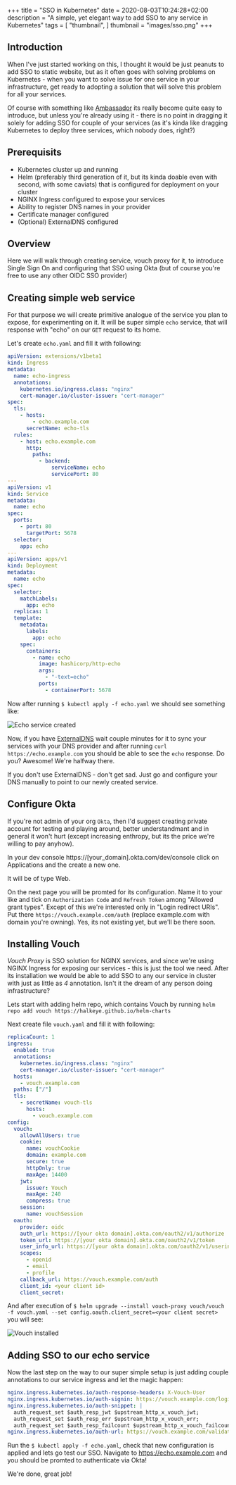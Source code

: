 +++
title = "SSO in Kubernetes"
date = 2020-08-03T10:24:28+02:00
description = "A simple, yet elegant way to add SSO to any service in Kubernetes"
tags = [
    "thumbnail",
]
thumbnail = "images/sso.png"
+++

## Introduction

When I've just started working on this, I thought it would be just peanuts to add SSO to static website,
but as it often goes with solving problems on Kubernetes - when you want to solve issue for one service in your infrastructure,
get ready to adopting a solution that will solve this problem for all your services.

Of course with something like [Ambassador](https://www.getambassador.io/) its really become quite easy to introduce,
but unless you're already using it - there is no point in dragging it solely for adding SSO for couple of your services
(as it's kinda like dragging Kubernetes to deploy three services, which nobody does, right?)

## Prerequisits

- Kubernetes cluster up and running
- Helm (preferably third generation of it, but its kinda doable even with second, with some caviats) that is configured for deployment on your cluster
- NGINX Ingress configured to expose your services
- Ability to register DNS names in your provider
- Certificate manager configured
- (Optional) ExternalDNS configured

## Overview

Here we will walk through creating service, vouch proxy for it, to introduce Single Sign On and configuring that SSO using Okta
(but of course you're free to use any other OIDC SSO provider)

## Creating simple web service

For that purpose we will create primitive analogue of the service you plan to expose, for experimenting on it.
It will be super simple `echo` service, that will response with "echo" on our `GET` request to its home.

Let's create `echo.yaml` and fill it with following:

```yaml
apiVersion: extensions/v1beta1
kind: Ingress
metadata:
  name: echo-ingress
  annotations:
    kubernetes.io/ingress.class: "nginx"
    cert-manager.io/cluster-issuer: "cert-manager"
spec:
  tls:
    - hosts:
        - echo.example.com
      secretName: echo-tls
  rules:
    - host: echo.example.com
      http:
        paths:
          - backend:
              serviceName: echo
              servicePort: 80
---
apiVersion: v1
kind: Service
metadata:
  name: echo
spec:
  ports:
    - port: 80
      targetPort: 5678
  selector:
    app: echo
---
apiVersion: apps/v1
kind: Deployment
metadata:
  name: echo
spec:
  selector:
    matchLabels:
      app: echo
  replicas: 1
  template:
    metadata:
      labels:
        app: echo
    spec:
      containers:
        - name: echo
          image: hashicorp/http-echo
          args:
            - "-text=echo"
          ports:
            - containerPort: 5678
```

Now after running `$ kubectl apply -f echo.yaml` we should see something like:

![Echo service created](https://i.imgur.com/VfyYSkh.png&text=echo_created)

Now, if you have [ExternalDNS](https://github.com/kubernetes-sigs/external-dns) wait couple minutes for it to sync your services
with your DNS provider and after running `curl https://echo.example.com` you should be able to see the `echo` response.
Do you? Awesome! We're halfway there.

If you don't use ExternalDNS - don't get sad. Just go and configure your DNS manually to point to our newly created service.

## Configure Okta

If you're not admin of your org `Okta`, then I'd suggest creating private account for testing and playing around, better understandmant and in general
it won't hurt (except increasing enthropy, but its the price we're willing to pay anyhow).

In your dev console https://[your_domain].okta.com/dev/console click on Applications and the create a new one.

It will be of type Web.

On the next page you will be promted for its configuration. Name it to your like and tick on `Authorization Code` and `Refresh Token`
among "Allowed grant types". Except of this we're interested only in "Login redirect URIs". Put there `https://vouch.example.com/auth`
(replace example.com with domain you're owning). Yes, its not existing yet, but we'll be there soon.

## Installing Vouch

_Vouch Proxy_ is SSO solution for NGINX services, and since we're using NGINX Ingress for exposing our services - this is just the tool we need.
After its installation we would be able to add SSO to any our service in cluster with just as little as _4_ annotation. Isn't it the dream of any person
doing infrastructure?

Lets start with adding helm repo, which contains Vouch by running
`helm repo add vouch https://halkeye.github.io/helm-charts`

Next create file `vouch.yaml` and fill it with following:

```yaml
replicaCount: 1
ingress:
  enabled: true
  annotations:
    kubernetes.io/ingress.class: "nginx"
    cert-manager.io/cluster-issuer: "cert-manager"
  hosts:
    - vouch.example.com
  paths: ["/"]
  tls:
    - secretName: vouch-tls
      hosts:
        - vouch.example.com
config:
  vouch:
    allowAllUsers: true
    cookie:
      name: vouchCookie
      domain: example.com
      secure: true
      httpOnly: true
      maxAge: 14400
    jwt:
      issuer: Vouch
      maxAge: 240
      compress: true
    session:
      name: vouchSession
  oauth:
    provider: oidc
    auth_url: https://[your okta domain].okta.com/oauth2/v1/authorize
    token_url: https://[your okta domain].okta.com/oauth2/v1/token
    user_info_url: https://[your okta domain].okta.com/oauth2/v1/userinfo
    scopes:
      - openid
      - email
      - profile
    callback_url: https://vouch.example.com/auth
    client_id: <your client id>
    client_secret:
```

And after execution of `$ helm upgrade --install vouch-proxy vouch/vouch -f vouch.yaml --set config.oauth.client_secret=<your client secret>` you will see:

![Vouch installed](https://i.imgur.com/T7uMHho.png&text=vouch_installed)

## Adding SSO to our echo service

Now the last step on the way to our super simple setup is just adding couple annotations to our service ingress and let the magic happen:

```yaml
nginx.ingress.kubernetes.io/auth-response-headers: X-Vouch-User
nginx.ingress.kubernetes.io/auth-signin: https://vouch.example.com/login?url=$scheme://$http_host$request_uri&vouch-failcount=$auth_resp_failcount&X-Vouch-Token=$auth_resp_jwt&error=$auth_resp_err
nginx.ingress.kubernetes.io/auth-snippet: |
  auth_request_set $auth_resp_jwt $upstream_http_x_vouch_jwt;
  auth_request_set $auth_resp_err $upstream_http_x_vouch_err;
  auth_request_set $auth_resp_failcount $upstream_http_x_vouch_failcount;
nginx.ingress.kubernetes.io/auth-url: https://vouch.example.com/validate
```

Run the `$ kubectl apply -f echo.yaml`, check that new configuration is applied and lets go test our SSO.
Navigate to https://echo.example.com and you should be promted to authenticate via Okta!

We're done, great job!
